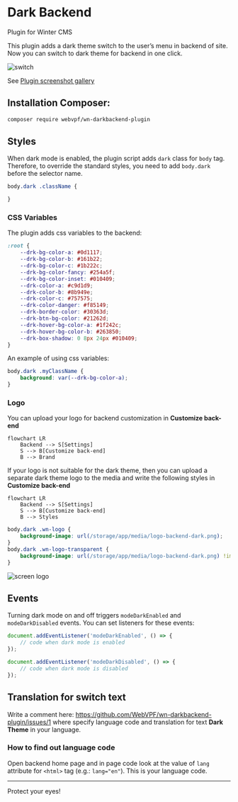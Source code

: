 # Dark Backend

Plugin for Winter CMS

This plugin adds a dark theme switch to the user’s menu in backend of site. Now you can switch to dark theme for backend in one click.

![switch](https://user-images.githubusercontent.com/61043464/145829071-8ca9fd28-7928-49a6-8ccc-f45b08467102.jpg)

See [Plugin screenshot gallery](https://github.com/WebVPF/wn-darkbackend-plugin/issues/6)

## Installation Сomposer:

```bash
composer require webvpf/wn-darkbackend-plugin
```

## Styles

When dark mode is enabled, the plugin script adds `dark` class for `body` tag. Therefore, to override the standard styles, you need to add `body.dark` before the selector name.

```css
body.dark .className {

}
```

### CSS Variables

The plugin adds css variables to the backend:

```css
:root {
    --drk-bg-color-a: #0d1117;
    --drk-bg-color-b: #161b22;
    --drk-bg-color-c: #1b222c;
    --drk-bg-color-fancy: #254a5f;
    --drk-bg-color-inset: #010409;
    --drk-color-a: #c9d1d9;
    --drk-color-b: #8b949e;
    --drk-color-c: #757575;
    --drk-color-danger: #f85149;
    --drk-border-color: #30363d;
    --drk-btn-bg-color: #21262d;
    --drk-hover-bg-color-a: #1f242c;
    --drk-hover-bg-color-b: #263850;
    --drk-box-shadow: 0 8px 24px #010409;
}
```

An example of using css variables:

```css
body.dark .myClassName {
    background: var(--drk-bg-color-a);
}
```

### Logo

You can upload your logo for backend customization in **Customize back-end**

```mermaid
flowchart LR
    Backend --> S[Settings]
    S --> B[Customize back-end]
    B --> Brand
```

If your logo is not suitable for the dark theme, then you can upload a separate dark theme logo to the media and write the following styles in **Customize back-end**

```mermaid
flowchart LR
    Backend --> S[Settings]
    S --> B[Customize back-end]
    B --> Styles
```

```css
body.dark .wn-logo {
    background-image: url(/storage/app/media/logo-backend-dark.png);
}
body.dark .wn-logo-transparent {
    background-image: url(/storage/app/media/logo-backend-dark.png) !important;
}
```

![screen logo](https://user-images.githubusercontent.com/61043464/211161041-750dd82d-52ea-49a5-a96d-d8cfbbd43acc.jpg)

## Events

Turning dark mode on and off triggers `modeDarkEnabled` and `modeDarkDisabled` events. You can set listeners for these events:

```js
document.addEventListener('modeDarkEnabled', () => {
    // code when dark mode is enabled
});

document.addEventListener('modeDarkDisabled', () => {
    // code when dark mode is disabled
});
```

## Translation for switch text

Write a comment here: https://github.com/WebVPF/wn-darkbackend-plugin/issues/1 where specify language code and translation for text **Dark Theme** in your language.

### How to find out language code

Open backend home page and in page code look at the value of `lang` attribute for `<html>` tag (e.g.: `lang="en"`). This is your language code.

---

Protect your eyes!
